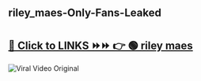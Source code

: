 
 ## riley_maes-Only-Fans-Leaked

# <h2><a href="https://clipsfans.com/riley_maes&ref=git">🔗 Click to LINKS ⏩⏩ 👉 🟢 riley maes </a></h2>

<a href="https://clipsfans.com/riley_maes&ref=git" rel="nofollow" data-target="animated-image.originalLink"><img src="https://i.ibb.co.com/xMMVF88/686577567.gif" alt="Viral Video Original" style="max-width: 100%; display: inline-block;" data-target="animated-image.originalImage"></a>
